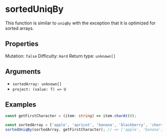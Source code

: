 # sortedUniqBy

This function is similar to `uniqBy` with the exception that it is optimized for sorted arrays.

## Properties

Mutation: `false`
Difficulty: `Hard`
Return type: `unknown[]`

## Arguments

- `sortedArray: unknown[]`
- `project: (value: T) => U`

## Examples

```typescript
const getFirstCharacter = (item: string) => item.charAt(0);

const sortedArray = ['apple', 'apricot', 'banana', 'blackberry', 'cherry', 'cherry'];
sortedUniqBy(sortedArray, getFirstCharacter); // => ['apple', 'banana', 'cherry']
```
